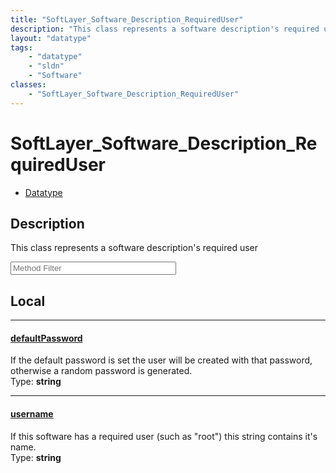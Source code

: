 ```yaml
---
title: "SoftLayer_Software_Description_RequiredUser"
description: "This class represents a software description's required user"
layout: "datatype"
tags:
    - "datatype"
    - "sldn"
    - "Software"
classes:
    - "SoftLayer_Software_Description_RequiredUser"
---
```


# SoftLayer_Software_Description_RequiredUser
<div id='service-datatype'>
    <ul id='sldn-reference-tabs'>
        <li id='datatype'> <a href='/reference/datatypes/SoftLayer_Software_Description_RequiredUser' >Datatype</a></li>
    </ul>
</div>

## Description 
This class represents a software description's required user 





<!-- Service Filer BEGIN -->
<div class="view-filters">
        <div class="clearfix">
            <div class="search-input-box">
                <input placeholder="Method Filter" onkeyup="titleSearch(inputId='prop-input', divId='properties', elementClass='prop-row')" 
                    type="text" id="prop-input" value="" size="30" maxlength="128" class="form-text">
            </div>
        </div>
</div>
<!-- Service Filer END -->

<div id="properties" class="content">
<div id="localProperties" class="prop-content" >

## Local
-----
[defaultPassword]: #defaultpassword
#### [defaultPassword]
If the default password is set the user will be created with that password, otherwise a random password is generated.  
<span class="type-label">Type: </span>**string**

-----
[username]: #username
#### [username]
If this software has a required user (such as "root") this string contains it's name.  
<span class="type-label">Type: </span>**string**

</div>
<!-- LOCAL PROPERTY END -->

</div>


